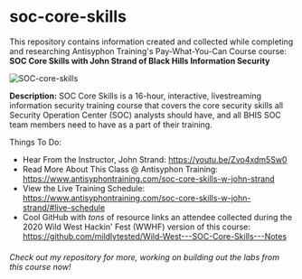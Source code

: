 # soc-core-skills

This repository contains information created and collected while completing and researching Antisyphon Training's Pay-What-You-Can Course course: **SOC Core Skills with John Strand of Black Hills Information Security**

![SOC-core-skills](https://user-images.githubusercontent.com/82969809/200142425-f462684c-e45e-4a33-a999-f3b6ec867e5d.png)

**Description:**
SOC Core Skills is a 16-hour, interactive, livestreaming information security training course that covers the core security skills all Security Operation Center (SOC) analysts should have, and all BHIS SOC team members need to have as a part of their training.

Things To Do:
* Hear From the Instructor, John Strand: https://youtu.be/Zvo4xdm5Sw0
* Read More About This Class @ Antisyphon Training: https://www.antisyphontraining.com/soc-core-skills-w-john-strand
* View the Live Training Schedule: https://www.antisyphontraining.com/soc-core-skills-w-john-strand/#live-schedule
* Cool GitHub with *tons* of resource links an attendee collected during the 2020 Wild West Hackin' Fest (WWHF) version of this course: https://github.com/mildlytested/Wild-West---SOC-Core-Skills---Notes

###### Check out my repository for more, working on building out the labs from this course now! 
